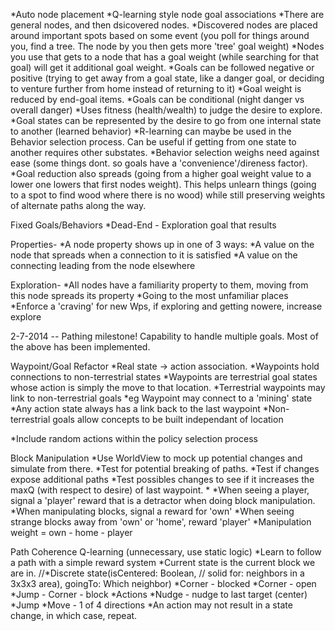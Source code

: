 *Auto node placement
*Q-learning style node goal associations
 *There are general nodes, and then dsicovered nodes.
 *Discovered nodes are placed around important spots based on some event
  (you poll for things around you, find a tree. The node by you then gets more 'tree' goal weight)
 *Nodes you use that gets to a node that has a goal weight
  (while searching for that goal) will get it additional goal weight.
 *Goals can be followed negative or positive (trying to get away from a goal state, like a danger goal, or deciding to
   venture further from home instead of returning to it)
 *Goal weight is reduced by end-goal items.
 *Goals can be conditional (night danger vs overall danger)
 *Uses fitness (health/wealth) to judge the desire to explore.
 *Goal states can be represented by the desire to go from one internal state to another (learned behavior)
 *R-learning can maybe be used in the Behavior selection process. Can be useful if getting from one state to another requires
  other substates.
 *Behavior selection weighs need against ease (some things dont. so goals have a 'convenience'/direness factor).
 *Goal reduction also spreads (going from a higher goal weight value to a lower one lowers that first nodes weight).
  This helps unlearn things (going to a spot to find wood where there is no wood)
  while still preserving weights of alternate paths along the way.


Fixed Goals/Behaviors
*Dead-End - Exploration goal that results

Properties-
*A node property shows up in one of 3 ways:
  *A value on the node that spreads when a connection to it is satisfied
  *A value on the connecting leading from the node elsewhere


Exploration-
*All nodes have a familiarity property to them, moving from this node spreads its property
*Going to the most unfamiliar places
*Enforce a 'craving' for new Wps, if exploring and getting nowere, increase explore



2-7-2014  -- Pathing milestone! Capability to handle multiple goals.
Most of the above has been implemented.




Waypoint/Goal Refactor
*Real state -> action association.
*Waypoints hold connections to non-terrestrial states
  *Waypoints are terrestrial goal states whose action is simply the move to that location.
  *Terrestrial waypoints may link to non-terrestrial goals
    *eg Waypoint may connect to a 'mining' state
    *Any action state always has a link back to the last waypoint
  *Non-terrestrial goals allow concepts to be built independant of location

*Include random actions within the policy selection process

Block Manipulation
*Use WorldView to mock up potential changes and simulate from there.
  *Test for potential breaking of paths.
  *Test if changes expose additional paths
  *Test possibles changes to see if it increases the maxQ (with respect to desire) of last waypoint.
  *
*When seeing a player, signal a 'player' reward that is a detractor when doing block manipulation.
*When manipulating blocks, signal a reward for 'own'
*When seeing strange blocks away from 'own' or 'home', reward 'player'
*Manipulation weight = own - home - player

Path Coherence Q-learning (unnecessary, use static logic)
*Learn to follow a path with a simple reward system
  *Current state is the current block we are in.
    //*Discrete state(isCentered: Boolean,
    //    solid for: neighbors in a 3x3x3 area), goingTo: Which neighbor)
    *Corner - blocked
    *Corner - open
    *Jump - Corner - block
  *Actions
    *Nudge - nudge to last target (center)
    *Jump
    *Move - 1 of 4 directions
  *An action may not result in a state change, in which case, repeat.


